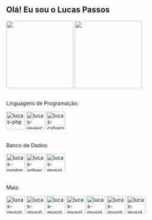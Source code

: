 ## Olá! Eu sou o Lucas Passos 
 <div>
  <a href="https://github.com/LucasLm2"></a>
  <img height="180em" src="https://github-readme-stats.vercel.app/api?username=LucasLm2&show_icons=true&theme=github_dark&include_all_commits=true&count_private=true"/>
  <img height="180em" src="https://github-readme-stats.vercel.app/api/top-langs/?username=LucasLm2&layout=compact&langs_count=7&theme=github_dark"/>
</div>

##

Linguagens de Programação:
<div style="display: inline_block">
  <img aling="center" width="50" height="48" alt="lucas-php" title="PHP" src="https://cdn.jsdelivr.net/gh/devicons/devicon/icons/php/php-original.svg" />
  <img aling="center" width="50" height="48" alt="lucas-javascript" title="JavaScript"src="https://cdn.jsdelivr.net/gh/devicons/devicon/icons/javascript/javascript-original.svg" />
  <img aling="center" width="50" height="48" alt="lucas-csharp" title="C#"src="https://cdn.jsdelivr.net/gh/devicons/devicon/icons/csharp/csharp-original.svg" />
</div>

<br>

Banco de Dados:
<div style="display: inline_block">
  <img aling="center" width="50" height="48" alt="lucas-postgresql" title="PostgreSql" src="https://cdn.jsdelivr.net/gh/devicons/devicon/icons/postgresql/postgresql-plain.svg" />
  <img aling="center" width="50" height="48" alt="lucas-sqlserver" title="SQLServer" src="https://cdn.jsdelivr.net/gh/devicons/devicon/icons/microsoftsqlserver/microsoftsqlserver-plain.svg" />
  <img aling="center" width="50" height="48" alt="lucas-mysql" title="MySql"  src="https://cdn.jsdelivr.net/gh/devicons/devicon/icons/mysql/mysql-original.svg" />
</div>

<br>

Mais:
<div style="display: inline_block">
  <img aling="center" width="50" height="48" alt="lucas-mysql" title="HTML5" src="https://cdn.jsdelivr.net/gh/devicons/devicon/icons/html5/html5-original.svg" />
  <img aling="center" width="50" height="48" alt="lucas-mysql" title="CSS3" src="https://cdn.jsdelivr.net/gh/devicons/devicon/icons/css3/css3-original.svg" />
  <img aling="center" width="50" height="48" alt="lucas-mysql" title="Bootstrap" src="https://cdn.jsdelivr.net/gh/devicons/devicon/icons/bootstrap/bootstrap-original.svg" />
  <img aling="center" width="50" height="48" alt="lucas-mysql" title="CodeIgniter" src="https://cdn.jsdelivr.net/gh/devicons/devicon/icons/codeigniter/codeigniter-plain.svg" />
  <img aling="center" width="50" height="48" alt="lucas-mysql" title="Symfony" src="https://cdn.jsdelivr.net/gh/devicons/devicon/icons/symfony/symfony-original.svg" />
  <img aling="center" width="50" height="48" alt="lucas-mysql" title="Laravel" src="https://cdn.jsdelivr.net/gh/devicons/devicon/icons/laravel/laravel-plain.svg" />
  <img aling="center" width="50" height="48" alt="lucas-mysql" title="Composer" src="https://cdn.jsdelivr.net/gh/devicons/devicon/icons/composer/composer-original.svg" />
</div>
